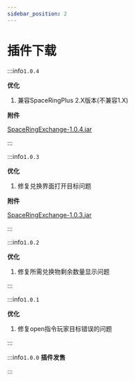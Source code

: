 ```yaml
---
sidebar_position: 2
---
```


# 插件下载

:::info`1.0.4`

**优化**

1. 兼容SpaceRingPlus 2.X版本(不兼容1.X)

**附件**

[SpaceRingExchange-1.0.4.jar](https://www.goodmc.cn/plugin/SpaceRingExchange/SpaceRingExchange-1.0.4.jar)

:::

:::info`1.0.3`

**优化**

1. 修复兑换界面打开目标问题

**附件**

[SpaceRingExchange-1.0.3.jar](https://www.goodmc.cn/plugin/SpaceRingExchange/SpaceRingExchange-1.0.3.jar)

:::

:::info`1.0.2`

**优化**

1. 修复所需兑换物剩余数量显示问题

:::

:::info`1.0.1`

**优化**

1. 修复open指令玩家目标错误的问题

:::

:::info`1.0.0`
**插件发售**

:::
